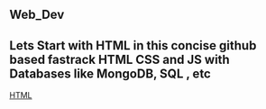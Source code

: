 ## Web_Dev

<h2>Lets Start with HTML in this concise github based fastrack HTML CSS and JS with Databases like MongoDB, SQL , etc</h2>

<a href="https://github.com/Aditya948351/Web_Dev/blob/main/HTML.md">HTML</a>
